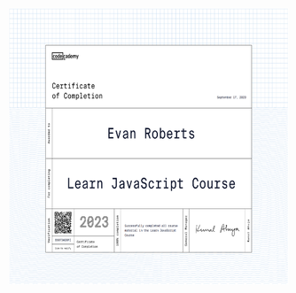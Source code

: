 <img src="Certificates-of-Completion/Learn-JavaScript.png" width="600" height="500" alt="Learn JavaScript Certificate">
